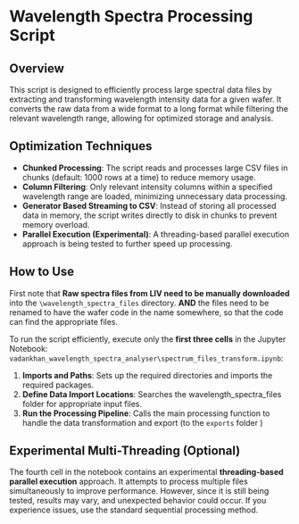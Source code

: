 # Wavelength Spectra Processing Script

## Overview
This script is designed to efficiently process large spectral data files by extracting and transforming wavelength intensity data for a given wafer. It converts the raw data from a wide format to a long format while filtering the relevant wavelength range, allowing for optimized storage and analysis.

## Optimization Techniques
- **Chunked Processing**: The script reads and processes large CSV files in chunks (default: 1000 rows at a time) to reduce memory usage.
- **Column Filtering**: Only relevant intensity columns within a specified wavelength range are loaded, minimizing unnecessary data processing.
- **Generator Based Streaming to CSV**: Instead of storing all processed data in memory, the script writes directly to disk in chunks to prevent memory overload.
- **Parallel Execution (Experimental)**: A threading-based parallel execution approach is being tested to further speed up processing.

## How to Use
First note that **Raw spectra files from LIV need to be manually downloaded** into the `\wavelength_spectra_files` directory. **AND** the files need to be renamed to have the wafer code in the name somewhere, so that the code can find the appropriate files. 

To run the script efficiently, execute only the **first three cells** in the Jupyter Notebook: `vadankhan_wavelength_spectra_analyser\spectrum_files_transform.ipynb`:
1. **Imports and Paths**: Sets up the required directories and imports the required packages.
2. **Define Data Import Locations**: Searches the wavelength_spectra_files folder for appropriate input files. 
3. **Run the Processing Pipeline**: Calls the main processing function to handle the data transformation and export (to the `exports` folder )

## Experimental Multi-Threading (Optional)
The fourth cell in the notebook contains an experimental **threading-based parallel execution** approach. It attempts to process multiple files simultaneously to improve performance. However, since it is still being tested, results may vary, and unexpected behavior could occur. If you experience issues, use the standard sequential processing method.

